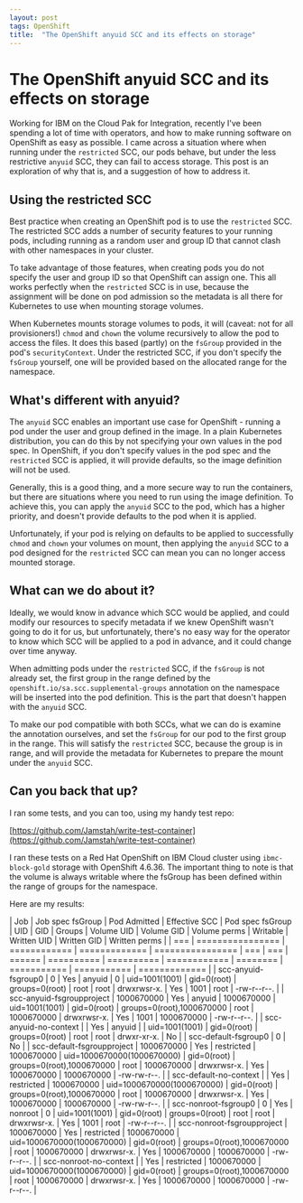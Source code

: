 ```yaml
---
layout: post
tags: OpenShift
title:  "The OpenShift anyuid SCC and its effects on storage"
---
```


# The OpenShift anyuid SCC and its effects on storage

Working for IBM on the Cloud Pak for Integration, recently I've been spending a lot of time
with operators, and how to make running software on OpenShift as easy as possible. I came
across a situation where when running under the `restricted` SCC, our pods behave, but under
the less restrictive `anyuid` SCC, they can fail to access storage. This post is an exploration
of why that is, and a suggestion of how to address it.

## Using the restricted SCC

Best practice when creating an OpenShift pod is to use the `restricted` SCC. The restricted
SCC adds a number of security features to your running pods, including running as a random
user and group ID that cannot clash with other namespaces in your cluster.

To take advantage of those features, when creating pods you do not specify the user and group
ID so that OpenShift can assign one. This all works perfectly when the `restricted` SCC is in
use, because the assignment will be done on pod admission so the metadata is all there for
Kubernetes to use when mounting storage volumes.

When Kubernetes mounts storage volumes to pods, it will (caveat: not for all provisioners!)
`chmod` and `chown` the volume recursively to allow the pod to access the files. It does this
based (partly) on the `fsGroup` provided in the pod's `securityContext`. Under the restricted
SCC, if you don't specify the `fsGroup` yourself, one will be provided based on the allocated
range for the namespace.

## What's different with anyuid?

The `anyuid` SCC enables an important use case for OpenShift - running a pod under the user
and group defined in the image. In a plain Kubernetes distribution, you can do this by not
specifying your own values in the pod spec. In OpenShift, if you don't specify values in the
pod spec and the `restricted` SCC is applied, it will provide defaults, so the image definition
will not be used.

Generally, this is a good thing, and a more secure way to run the containers, but there are
situations where you need to run using the image definition. To achieve this, you can apply
the `anyuid` SCC to the pod, which has a higher priority, and doesn't provide defaults to the
pod when it is applied.

Unfortunately, if your pod is relying on defaults to be applied to successfully `chmod` and
`chown` your volumes on mount, then applying the `anyuid` SCC to a pod designed for the
`restricted` SCC can mean you can no longer access mounted storage.

## What can we do about it?

Ideally, we would know in advance which SCC would be applied, and could modify our resources
to specify metadata if we knew OpenShift wasn't going to do it for us, but unfortunately, there's
no easy way for the operator to know which SCC will be applied to a pod in advance, and it could
change over time anyway.

When admitting pods under the `restricted` SCC, if the `fsGroup` is not already set, the first
group in the range defined by the `openshift.io/sa.scc.supplemental-groups` annotation on the
namespace will be inserted into the pod definition. This is the part that doesn't happen with
the `anyuid` SCC.

To make our pod compatible with both SCCs, what we can do is examine the annotation ourselves,
and set the `fsGroup` for our pod to the first group in the range. This will satisfy the
`restricted` SCC, because the group is in range, and will provide the metadata for Kubernetes
to prepare the mount under the `anyuid` SCC.

## Can you back that up?

I ran some tests, and you can too, using my handy test repo:

[https://github.com/Jamstah/write-test-container](https://github.com/Jamstah/write-test-container)

I ran these tests on a Red Hat OpenShift on IBM Cloud cluster using `ibmc-block-gold` storage with
OpenShift 4.6.36. The important thing to note is that the volume is always writable where the fsGroup
has been defined within the range of groups for the namespace.

Here are my results:

| Job | Job spec fsGroup | Pod Admitted | Effective SCC | Pod spec fsGroup | UID | GID | Groups | Volume UID | Volume GID | Volume perms | Writable | Written UID | Written GID | Written perms |
| === | ================ | ============ | ============= | ================ | === | === | ====== | ========== | ========== | ============ | ======== | =========== | =========== | ============= |
| scc-anyuid-fsgroup0 | 0 | Yes | anyuid | 0 | uid=1001(1001) | gid=0(root) | groups=0(root) | root | root | drwxrwsr-x. | Yes | 1001 | root | -rw-r--r--. |
| scc-anyuid-fsgroupproject | 1000670000 | Yes | anyuid | 1000670000 | uid=1001(1001) | gid=0(root) | groups=0(root),1000670000 | root | 1000670000 | drwxrwsr-x. | Yes | 1001 | 1000670000 | -rw-r--r--. |
| scc-anyuid-no-context |  | Yes | anyuid |  | uid=1001(1001) | gid=0(root) | groups=0(root) | root | root | drwxr-xr-x. | No |
| scc-default-fsgroup0 | 0 | No |
| scc-default-fsgroupproject | 1000670000 | Yes | restricted | 1000670000 | uid=1000670000(1000670000) | gid=0(root) | groups=0(root),1000670000 | root | 1000670000 | drwxrwsr-x. | Yes | 1000670000 | 1000670000 | -rw-rw-r--. |
| scc-default-no-context |  | Yes | restricted | 1000670000 | uid=1000670000(1000670000) | gid=0(root) | groups=0(root),1000670000 | root | 1000670000 | drwxrwsr-x. | Yes | 1000670000 | 1000670000 | -rw-rw-r--. |
| scc-nonroot-fsgroup0 | 0 | Yes | nonroot | 0 | uid=1001(1001) | gid=0(root) | groups=0(root) | root | root | drwxrwsr-x. | Yes | 1001 | root | -rw-r--r--. |
| scc-nonroot-fsgroupproject | 1000670000 | Yes | restricted | 1000670000 | uid=1000670000(1000670000) | gid=0(root) | groups=0(root),1000670000 | root | 1000670000 | drwxrwsr-x. | Yes | 1000670000 | 1000670000 | -rw-r--r--. |
| scc-nonroot-no-context |  | Yes | restricted | 1000670000 | uid=1000670000(1000670000) | gid=0(root) | groups=0(root),1000670000 | root | 1000670000 | drwxrwsr-x. | Yes | 1000670000 | 1000670000 | -rw-r--r--. |
